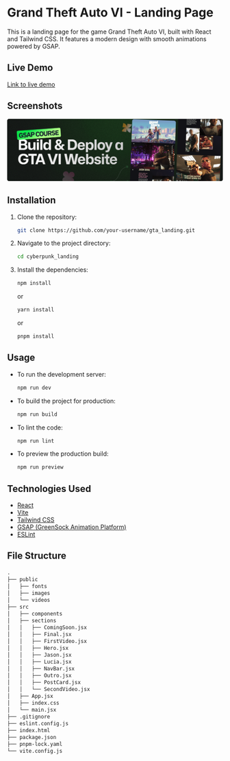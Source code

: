 # Grand Theft Auto VI - Landing Page

This is a landing page for the game Grand Theft Auto VI, built with React and Tailwind CSS. It features a modern design with smooth animations powered by GSAP.

## Live Demo

[Link to live demo]()

## Screenshots

![Hero Section](public/readme/hero.png)

## Installation

1.  Clone the repository:
    ```bash
    git clone https://github.com/your-username/gta_landing.git
    ```
2.  Navigate to the project directory:
    ```bash
    cd cyberpunk_landing
    ```
3.  Install the dependencies:
    ```bash
    npm install
    ```
    or
    ```bash
    yarn install
    ```
    or
    ```bash
    pnpm install
    ```

## Usage

*   To run the development server:
    ```bash
    npm run dev
    ```
*   To build the project for production:
    ```bash
    npm run build
    ```
*   To lint the code:
    ```bash
    npm run lint
    ```
*   To preview the production build:
    ```bash
    npm run preview
    ```

## Technologies Used

*   [React](https://reactjs.org/)
*   [Vite](https://vitejs.dev/)
*   [Tailwind CSS](https://tailwindcss.com/)
*   [GSAP (GreenSock Animation Platform)](https://greensock.com/gsap/)
*   [ESLint](https://eslint.org/)

## File Structure

```
.
├── public
│   ├── fonts
│   ├── images
│   └── videos
├── src
│   ├── components
│   ├── sections
│   │   ├── ComingSoon.jsx
│   │   ├── Final.jsx
│   │   ├── FirstVideo.jsx
│   │   ├── Hero.jsx
│   │   ├── Jason.jsx
│   │   ├── Lucia.jsx
│   │   ├── NavBar.jsx
│   │   ├── Outro.jsx
│   │   ├── PostCard.jsx
│   │   └── SecondVideo.jsx
│   ├── App.jsx
│   ├── index.css
│   └── main.jsx
├── .gitignore
├── eslint.config.js
├── index.html
├── package.json
├── pnpm-lock.yaml
└── vite.config.js
```
